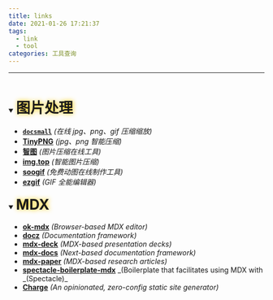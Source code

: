 ```yaml
---
title: links
date: 2021-01-26 17:21:37
tags:
  - link
  - tool
categories: 工具查询
---
```


---

<br />
<br />
<style>
details { user-select: none; }
details[open] summary {text-shadow: #FC0 1px 0 10px;}
summary h1 { display: inline; line-height: 1.5em !important; }
summary:focus { outline: none; }
summary+* { padding-left: 2em; }
</style>

<details open="open"><summary><h1>图片处理</h1></summary>

- [**`docsmall`**](https://docsmall.com/) _(在线 jpg、png、gif 压缩缩放)_
- [**TinyPNG**](https://tinypng.com) _(jpg、png 智能压缩)_
- [**智图**](https://zhitu.isux.us) _(图片压缩在线工具)_
- [**img.top**](https://img.top) _(智能图片压缩)_
- [**soogif**](https://www.soogif.com) _(免费动图在线制作工具)_
- [**ezgif**](https://ezgif.com) _(GIF 全能编辑器)_

</details>

<details open="open"><summary><h1>MDX</h1></summary>

- [**ok-mdx**](https://github.com/jxnblk/ok-mdx) _(Browser-based MDX editor)_
- [**docz**](https://www.docz.site/) _(Documentation framework)_
- [**mdx-deck**](https://github.com/jxnblk/mdx-deck) _(MDX-based presentation decks)_
- [**mdx-docs**](https://github.com/jxnblk/mdx-docs) _(Next-based documentation framework)_
- [**mdx-paper**](https://github.com/hubgit/mdx-paper) _(MDX-based research articles)_
- [**spectacle-boilerplate-mdx**](https://github.com/FormidableLabs/spectacle-boilerplate-mdx) _(Boilerplate that facilitates using MDX with _(Spectacle)\_
- [**Charge**](https://charge.js.org/) _(An opinionated, zero-config static site generator)_

</details>
<br />
<br />
<br />
<br />

